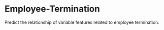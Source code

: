# Employee-Termination
Predict the relationship of variable features related to employee termination.
